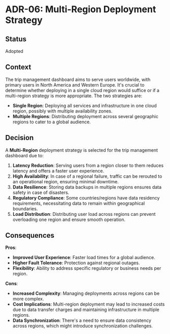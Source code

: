 # ADR-06: Multi-Region Deployment Strategy

## Status

Adopted

## Context

The trip management dashboard aims to serve users worldwide, with primary users in North America and Western Europe. It's crucial to determine whether deploying in a single cloud region would suffice or if a multi-region strategy is more appropriate. The two strategies are:

- **Single Region**: Deploying all services and infrastructure in one cloud region, possibly with multiple availability zones.
- **Multiple Regions**: Distributing deployment across several geographic regions to cater to a global audience.

## Decision

A **Multi-Region** deployment strategy is selected for the trip management dashboard due to:

1. **Latency Reduction**: Serving users from a region closer to them reduces latency and offers a faster user experience.
2. **High Availability**: In case of a regional failure, traffic can be rerouted to an operational region, ensuring minimal downtime.
3. **Data Resilience**: Storing data backups in multiple regions ensures data safety in case of disasters.
4. **Regulatory Compliance**: Some countries/regions have data residency requirements, necessitating data to remain within geographical boundaries.
5. **Load Distribution**: Distributing user load across regions can prevent overloading one region and ensure smooth operation.

## Consequences

**Pros**:

- **Improved User Experience**: Faster load times for a global audience.
- **Higher Fault Tolerance**: Protection against regional outages.
- **Flexibility**: Ability to address specific regulatory or business needs per region.

**Cons**:

- **Increased Complexity**: Managing deployments across regions can be more complex.
- **Cost Implications**: Multi-region deployment may lead to increased costs due to data transfer charges and maintaining infrastructure in multiple regions.
- **Data Synchronization**: There's a need to ensure data consistency across regions, which might introduce synchronization challenges.
